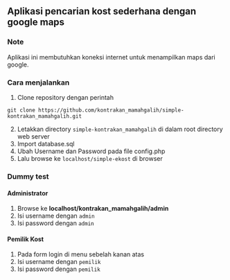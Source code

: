 ## Aplikasi pencarian kost sederhana dengan google maps

### Note
Aplikasi ini membutuhkan koneksi internet untuk menampilkan maps dari google.

### Cara menjalankan
1. Clone repository dengan perintah
```
git clone https://github.com/kontrakan_mamahgalih/simple-kontrakan_mamahgalih.git
```
2. Letakkan directory `simple-kontrakan_mamahgalih` di dalam root directory web server
3. Import database.sql
4. Ubah Username dan Password pada file config.php
5. Lalu browse ke ``localhost/simple-ekost`` di browser

### Dummy test
#### Administrator
1. Browse ke **localhost/kontrakan_mamahgalih/admin**
2. Isi username dengan `admin`
2. Isi password dengan `admin`

#### Pemilik Kost
1. Pada form login di menu sebelah kanan atas
2. Isi username dengan `pemilik`
2. Isi password dengan `pemilik`

